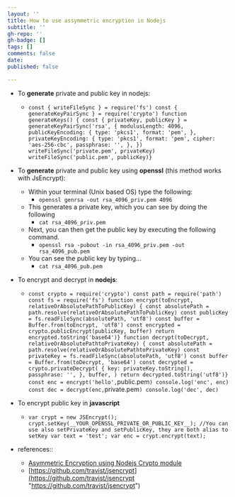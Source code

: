 ```yaml
---
layout: ''
title: How to use assymmetric encryption in Nodejs
subtitle: ''
gh-repo: ''
gh-badge: []
tags: []
comments: false
date: 
published: false

---
```

* To **generate** private and public key in nodejs:
  * `const { writeFileSync } = require('fs') const { generateKeyPairSync } = require('crypto') function generateKeys() { const { privateKey, publicKey } = generateKeyPairSync('rsa', { modulusLength: 4096, publicKeyEncoding: { type: 'pkcs1', format: 'pem', }, privateKeyEncoding: { type: 'pkcs1', format: 'pem', cipher: 'aes-256-cbc', passphrase: '', }, }) writeFileSync('private.pem', privateKey) writeFileSync('public.pem', publicKey)}`
* To **generate** private and public key using **openssl** (this method works with JsEncrypt):
  * Within your terminal (Unix based OS) type the following:
    * `openssl genrsa -out rsa_4096_priv.pem 4096`
  * This generates a private key, which you can see by doing the following
    * `cat rsa_4096_priv.pem`
  * Next, you can then get the public key by executing the following command.
    * `openssl rsa -pubout -in rsa_4096_priv.pem -out rsa_4096_pub.pem`
  * You can see the public key by typing...
    * `cat rsa_4096_pub.pem`
* To encrypt and decrypt in **nodejs**:
  * `const crypto = require('crypto') const path = require('path') const fs = require('fs') function encrypt(toEncrypt, relativeOrAbsolutePathToPublicKey) { const absolutePath = path.resolve(relativeOrAbsolutePathToPublicKey) const publicKey = fs.readFileSync(absolutePath, 'utf8') const buffer = Buffer.from(toEncrypt, 'utf8') const encrypted = crypto.publicEncrypt(publicKey, buffer) return encrypted.toString('base64')} function decrypt(toDecrypt, relativeOrAbsolutePathtoPrivateKey) { const absolutePath = path.resolve(relativeOrAbsolutePathtoPrivateKey) const privateKey = fs.readFileSync(absolutePath, 'utf8') const buffer = Buffer.from(toDecrypt, 'base64') const decrypted = crypto.privateDecrypt( { key: privateKey.toString(), passphrase: '', }, buffer, ) return decrypted.toString('utf8')} const enc = encrypt('hello',`public.pem`) console.log('enc', enc) const dec = decrypt(enc,`private.pem`) console.log('dec', dec)`
* To encrypt public key in **javascript**
  * `var crypt = new JSEncrypt(); crypt.setKey(__YOUR_OPENSSL_PRIVATE_OR_PUBLIC_KEY__); //You can use also setPrivateKey and setPublicKey, they are both alias to setKey var text = 'test'; var enc = crypt.encrypt(text);`


* references::
  * [Asymmetric Encryption using Nodejs Crypto module](https://stackoverflow.com/questions/54087514/asymmetric-encryption-using-nodejs-crypto-module)
  * [https://github.com/travist/jsencrypt](https://github.com/travist/jsencrypt "https://github.com/travist/jsencrypt")